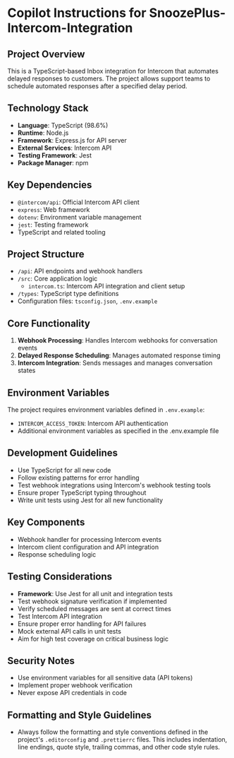# Copilot Instructions for SnoozePlus-Intercom-Integration

## Project Overview

This is a TypeScript-based Inbox integration for Intercom that automates delayed responses to customers. The project allows support teams to schedule automated responses after a specified delay period.

## Technology Stack

- **Language**: TypeScript (98.6%)
- **Runtime**: Node.js
- **Framework**: Express.js for API server
- **External Services**: Intercom API
- **Testing Framework**: Jest
- **Package Manager**: npm

## Key Dependencies

- `@intercom/api`: Official Intercom API client
- `express`: Web framework
- `dotenv`: Environment variable management
- `jest`: Testing framework
- TypeScript and related tooling

## Project Structure

- `/api`: API endpoints and webhook handlers
- `/src`: Core application logic
  - `intercom.ts`: Intercom API integration and client setup
- `/types`: TypeScript type definitions
- Configuration files: `tsconfig.json`, `.env.example`

## Core Functionality

1. **Webhook Processing**: Handles Intercom webhooks for conversation events
2. **Delayed Response Scheduling**: Manages automated response timing
3. **Intercom Integration**: Sends messages and manages conversation states

## Environment Variables

The project requires environment variables defined in `.env.example`:

- `INTERCOM_ACCESS_TOKEN`: Intercom API authentication
- Additional environment variables as specified in the .env.example file

## Development Guidelines

- Use TypeScript for all new code
- Follow existing patterns for error handling
- Test webhook integrations using Intercom's webhook testing tools
- Ensure proper TypeScript typing throughout
- Write unit tests using Jest for all new functionality

## Key Components

- Webhook handler for processing Intercom events
- Intercom client configuration and API integration
- Response scheduling logic

## Testing Considerations

- **Framework**: Use Jest for all unit and integration tests
- Test webhook signature verification if implemented
- Verify scheduled messages are sent at correct times
- Test Intercom API integration
- Ensure proper error handling for API failures
- Mock external API calls in unit tests
- Aim for high test coverage on critical business logic

## Security Notes

- Use environment variables for all sensitive data (API tokens)
- Implement proper webhook verification
- Never expose API credentials in code

## Formatting and Style Guidelines

- Always follow the formatting and style conventions defined in the project's `.editorconfig` and `.prettierrc` files. This includes indentation, line endings, quote style, trailing commas, and other code style rules.
